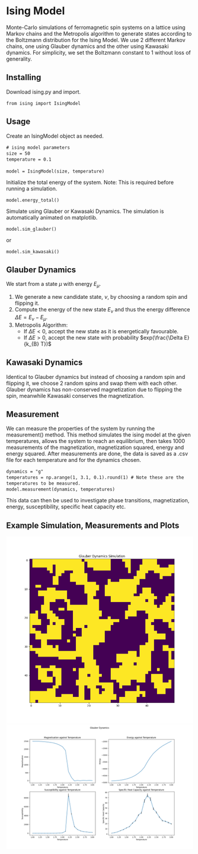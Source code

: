 # Ising Model 
Monte-Carlo simulations of ferromagnetic spin systems on a lattice using Markov chains and the Metropolis algorithm to generate states according to the Boltzmann distribution for the Ising Model. We use 2 different Markov chains, one using Glauber dynamics and the other using Kawasaki dynamics. For simplicity, we set the Boltzmann constant to 1 without loss of generality.

## Installing
Download ising.py and import.
```
from ising import IsingModel
```

## Usage
Create an IsingModel object as needed.
```
# ising model parameters
size = 50
temperature = 0.1

model = IsingModel(size, temperature)
```
Initialize the total energy of the system. Note: This is required before running a simulation.
```
model.energy_total()
```
Simulate using Glauber or Kawasaki Dynamics. The simulation is automatically animated on matplotlib.
```
model.sim_glauber()
```
or
```
model.sim_kawasaki()
```

## Glauber Dynamics
We start from a state $\mu$ with energy $E_{\mu}$. 
1. We generate a new candidate state, $\nu$, by choosing a random spin and flipping it.
2. Compute the energy of the new state $E_{\nu}$ and thus the energy difference $\Delta E = E_{\nu} - E_{\mu}$.
3. Metropolis Algorithm:
   - If $\Delta E < 0$, accept the new state as it is energetically favourable.
   - If $\Delta E > 0$, accept the new state with probability $exp(\frac{\Delta E}{k_{B} T})$
  
## Kawasaki Dynamics
Identical to Glauber dynamics but instead of choosing a random spin and flipping it, we choose 2 random spins and swap them with each other. Glauber dynamics has non-conserved magnetization due to flipping the spin, meanwhile Kawasaki conserves the magnetization.

## Measurement
We can measure the properties of the system by running the measurement() method. This method simulates the ising model at the given temperatures, allows the system to reach an equilibrium, then takes 1000 measurements of the magnetization, magnetization squared, energy and energy squared. After measurements are done, the data is saved as a .csv file for each temperature and for the dynamics chosen.
```
dynamics = "g"
temperatures = np.arange(1, 3.1, 0.1).round(1) # Note these are the temperatures to be measured. 
model.measurement(dynamics, temperatures) 
```
This data can then be used to investigate phase transitions, magnetization, energy, susceptibility, specific heat capacity etc.

## Example Simulation, Measurements and Plots
![glauber](glauber.gif)
![glauber](glauber_results.png)
